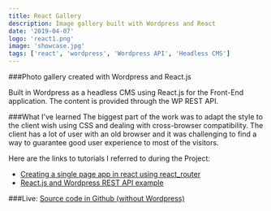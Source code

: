 ```yaml
---
title: React Gallery
description: Image gallery built with Wordpress and React
date: '2019-04-07'
logo: 'react1.png'
image: 'showcase.jpg'
tags: ['react', 'wordpress', 'Wordpress API', 'Headless CMS']
---
```


###Photo gallery created with Wordpress and React.js

 Built in Wordpress as a headless CMS using React.js for the Front-End application. The content is provided through the WP REST API.

###What I've learned
 The biggest part of the work was to adapt the style to the client wish using CSS and dealing with cross-browser compatibility. The client has a lot of user with an old browser and it was challenging to find a way to guarantee good user experience to most of the visitors.

Here are the links to tutorials I referred to during the Project:
 <ul><li><a href="https://www.kirupa.com/react/creating_single_page_app_react_using_react_router.htm" target=_blank>Creating a single page app in react using react_router</a></li>

 <li><a href="https://snipcart.com/blog/reactjs-wordpress-rest-api-example" target=_blank>React.js and Wordpress REST API example</a> </li></ul>

###Live: 
 <a href="https://github.com/Rodegrafika/showcase" target=_blank>Source code in Github (without Wordpress)</a>